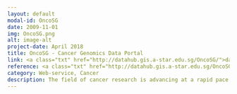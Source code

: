 ```yaml
---
layout: default
modal-id: OncoSG
date: 2009-11-01
img: OncoSG.png
alt: image-alt
project-date: April 2018
title: OncoSG - Cancer Genomics Data Portal
link: <a class="txt" href="http://datahub.gis.a-star.edu.sg/OncoSG/">datahub.gis.a-star.edu.sg/OncoSG</a>
reference: <a class="txt" href="http://datahub.gis.a-star.edu.sg/OncoSG/">datahub.gis.a-star.edu.sg/OncoSG</a>
category: Web-service, Cancer
description: The field of cancer research is advancing at a rapid pace due to the declining cost of next-generation DNA sequencing. Massive DNA sequence data, complex molecular profiles, and rich clinical data are being generated from thousands of cancer patients worldwide. Several such projects are also underway in Singapore. However, considerable computational expertise and resources are required to integrate and mine these datasets. This presents a significant barrier for clinicians and use of this data to study cancer precision medicine. To meet this demand, we are developing the Singapore Oncology Data Portal (OncoSG). OncoSG will enable integration, visualization, analysis, and sharing of cancer genomics datasets in Singapore. This will speed-up translation of cancer genomics data into new biological insights and clinical applications. OncoSG currently stores data for more than 50,000 patient tumor samples, including more than 2,000 samples from Singapore.
---
```

